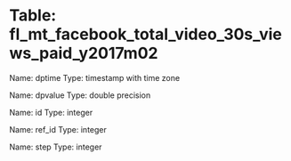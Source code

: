 Table: fl_mt_facebook_total_video_30s_views_paid_y2017m02
=========================================================

Name: dptime
Type: timestamp with time zone

Name: dpvalue
Type: double precision

Name: id
Type: integer

Name: ref_id
Type: integer

Name: step
Type: integer

